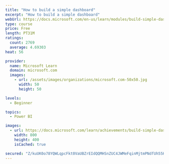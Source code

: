 ```yaml
---
title: "How to build a simple dashboard"
excerpt: "How to build a simple dashboard"
webUrl: https://docs.microsoft.com/en-us/learn/modules/build-simple-dashboard/
type: course
price: Free
length: PT31M
ratings:
  count: 2769
  average: 4.69303
heat: 56

provider:
  name: Microsoft Learn
  domain: microsoft.com
  images:
    - url: /assets/images/organizations/microsoft.com-50x50.jpg
      width: 50
      height: 50

levels:
  - Beginner

topics:
  - Power BI

images:
  - url: https://docs.microsoft.com/learn/achievements/build-simple-dashboard-social.png
    width: 800
    height: 400
    isCached: true

secured: "Z/kuUK0o78YQWLqpcFkt0VaUBZrEIdQQMHSnZUC4JWMeFqinMjtmPNdfUh55HXi4YAR2w2yOXAexh4frwp+abS9JfyAODDyxeTGRTau8CVwPf27GzQrRM2EMa0BhVpgjUa2P2jPkmj4rqvOwKVNNiNzo4R1qLMMrULuhizhbKFW/hlxCqmFdliYC2zC7EpKZBA2QtbwvbbmSKzJBtxQbkDkBDgsYGhnGM8bApPa457V6AdIHK3qgf5UO1WNzwzTV3bi/ic2+fSMmf7k5ay+GFskupaIZp2LpUHYU1RqLbMEW6dPliMRfIY4oMKKhjtagHqAEBAGGYf6g6UUumAd+ercvpzCI4rtvd3g8QknwBg6RrsYgGLruWcjmiW9bfHKMnT/9DQS5XpkWJH6AWIrjkXGU4LVkKTFVlWeCpz1Z/bk=;yywnxMOYjEJV3GV/aVwGog=="
---
```


